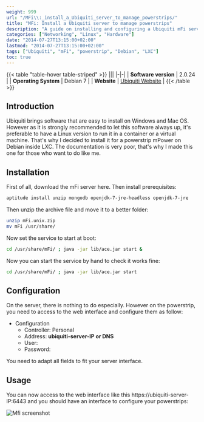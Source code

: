 ```yaml
---
weight: 999
url: "/MFi\\:_install_a_Ubiquiti_server_to_manage_powerstrips/"
title: "MFi: Install a Ubiquiti server to manage powerstrips"
description: "A guide on installing and configuring a Ubiquiti mFi server on Debian Linux to manage powerstrips"
categories: ["Networking", "Linux", "Hardware"]
date: "2014-07-27T13:15:00+02:00"
lastmod: "2014-07-27T13:15:00+02:00"
tags: ["Ubiquiti", "mFi", "powerstrip", "Debian", "LXC"]
toc: true
---
```


{{< table "table-hover table-striped" >}}
|||
|-|-|
| **Software version** | 2.0.24 |
| **Operating System** | Debian 7 |
| **Website** | [Ubiquiti Website](https://www.ubnt.com) |
{{< /table >}}

## Introduction

Ubiquiti brings software that are easy to install on Windows and Mac OS. However as it is strongly recommended to let this software always up, it's preferable to have a Linux version to run it in a container or a virtual machine. That's why I decided to install it for a powerstrip mPower on Debian inside LXC. The documentation is very poor, that's why I made this one for those who want to do like me.

## Installation

First of all, download the mFi server here. Then install prerequisites:

```bash
aptitude install unzip mongodb openjdk-7-jre-headless openjdk-7-jre
```

Then unzip the archive file and move it to a better folder:

```bash
unzip mFi.unix.zip
mv mFi /usr/share/
```

Now set the service to start at boot:

```bash
cd /usr/share/mFi/ ; java -jar lib/ace.jar start &
```

Now you can start the service by hand to check it works fine:

```bash
cd /usr/share/mFi/ ; java -jar lib/ace.jar start
```

## Configuration

On the server, there is nothing to do especially. However on the powerstrip, you need to access to the web interface and configure them as follow:

- Configuration
  - Controller: Personal
  - Address: **ubiquiti-server-IP or DNS**
  - User: <username>
  - Password: <password>

You need to adapt all fields to fit your server interface.

## Usage

You can now access to the web interface like this https://ubiquiti-server-IP:6443 and you should have an interface to configure your powerstrips:

![Mfi screenshot](/images/mfi_screenshot.avif)
